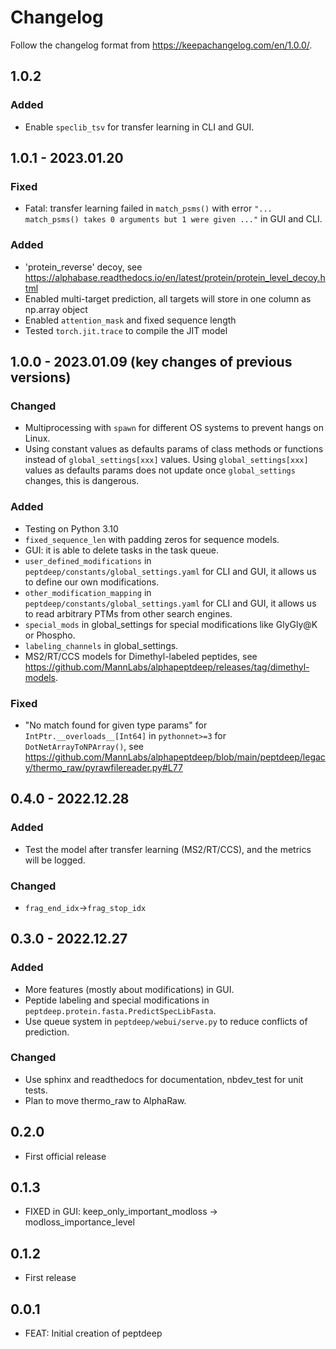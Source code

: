 # Changelog

Follow the changelog format from https://keepachangelog.com/en/1.0.0/.

## 1.0.2

### Added

- Enable `speclib_tsv` for transfer learning in CLI and GUI.

## 1.0.1 - 2023.01.20

### Fixed

- Fatal: transfer learning failed in `match_psms()` with error `"... match_psms() takes 0 arguments but 1 were given ..."` in GUI and CLI.

### Added

- 'protein_reverse' decoy, see https://alphabase.readthedocs.io/en/latest/protein/protein_level_decoy.html
- Enabled multi-target prediction, all targets will store in one column as np.array object
- Enabled `attention_mask` and fixed sequence length
- Tested `torch.jit.trace` to compile the JIT model

## 1.0.0 - 2023.01.09 (key changes of previous versions)

### Changed

- Multiprocessing with `spawn` for different OS systems to prevent hangs on Linux.
- Using constant values as defaults params of class methods or functions instead of `global_settings[xxx]` values. Using `global_settings[xxx]` values as defaults params does not update once `global_settings` changes, this is dangerous.

### Added

- Testing on Python 3.10
- `fixed_sequence_len` with padding zeros for sequence models.
- GUI: it is able to delete tasks in the task queue.
- `user_defined_modifications` in `peptdeep/constants/global_settings.yaml` for CLI and GUI, it allows us to define our own modifications.
- `other_modification_mapping` in `peptdeep/constants/global_settings.yaml` for CLI and GUI, it allows us to read arbitrary PTMs from other search engines.
- `special_mods` in global_settings for special modifications like GlyGly@K or Phospho.
- `labeling_channels` in global_settings.
- MS2/RT/CCS models for Dimethyl-labeled peptides, see https://github.com/MannLabs/alphapeptdeep/releases/tag/dimethyl-models.

### Fixed

- "No match found for given type params" for `IntPtr.__overloads__[Int64]` in `pythonnet>=3` for `DotNetArrayToNPArray()`, see https://github.com/MannLabs/alphapeptdeep/blob/main/peptdeep/legacy/thermo_raw/pyrawfilereader.py#L77

## 0.4.0 - 2022.12.28

### Added

- Test the model after transfer learning (MS2/RT/CCS), and the metrics will be logged.

### Changed

- `frag_end_idx`->`frag_stop_idx`

## 0.3.0 - 2022.12.27

### Added

- More features (mostly about modifications) in GUI.
- Peptide labeling and special modifications in `peptdeep.protein.fasta.PredictSpecLibFasta`.
- Use queue system in `peptdeep/webui/serve.py` to reduce conflicts of prediction.

### Changed

- Use sphinx and readthedocs for documentation, nbdev_test for unit tests.
- Plan to move thermo_raw to AlphaRaw.

## 0.2.0

* First official release

## 0.1.3

* FIXED in GUI: keep_only_important_modloss -> modloss_importance_level

## 0.1.2

* First release

## 0.0.1

* FEAT: Initial creation of peptdeep

